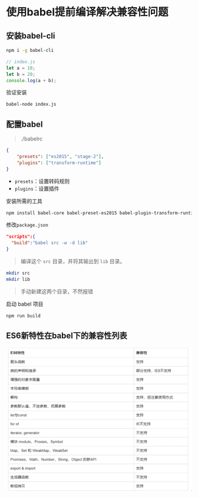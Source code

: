 # 使用babel提前编译解决兼容性问题

## 安装babel-cli

```bash
npm i -g babel-cli
```

```javascript
// index.js
let a = 10;
let b = 20;
console.log(a + b);
```
验证安装

```bash
babel-node index.js
```

## 配置babel

> ./babelrc

```json
{
    "presets": ["es2015", "stage-2"],
    "plugins": ["transform-runtime"]
}
```

+ `presets`：设置转码规则
+ `plugins`：设置插件

安装所需的工具

```bash
npm install babel-core babel-preset-es2015 babel-plugin-transform-runtime babel-preset-stage-2 --save-dev
```

修改`package.json`

```json
"scripts":{
  "build":"babel src -w -d lib"
}
```

> 编译这个 `src` 目录，并将其输出到 `lib` 目录。

```bash
mkdir src
mkdir lib
```

> 手动新建这两个目录，不然报错

启动 babel 项目

```bash
npm run build
```

## ES6新特性在babel下的兼容性列表

![image-20210130220623072](image-20210130220623072.png)

